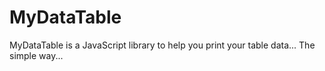 # MyDataTable
MyDataTable is a JavaScript library to help you print your table data... The simple way...

